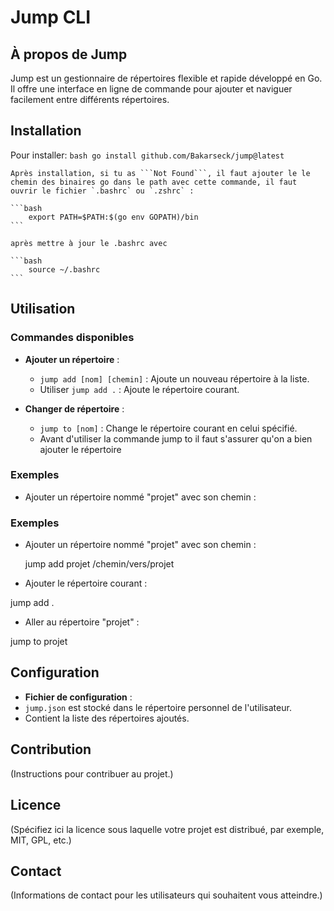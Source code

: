 # Jump CLI

## À propos de Jump

Jump est un gestionnaire de répertoires flexible et rapide développé en Go. Il offre une interface en ligne de commande pour ajouter et naviguer facilement entre différents répertoires.

## Installation

Pour installer:
    ```bash
        go install github.com/Bakarseck/jump@latest
    ```

    Après installation, si tu as ```Not Found```, il faut ajouter le le chemin des binaires go dans le path avec cette commande, il faut ouvrir le fichier `.bashrc` ou `.zshrc` :

    ```bash
        export PATH=$PATH:$(go env GOPATH)/bin
    ```

    après mettre à jour le .bashrc avec 

    ```bash
        source ~/.bashrc
    ```    



## Utilisation

### Commandes disponibles

- **Ajouter un répertoire** :
  - `jump add [nom] [chemin]` : Ajoute un nouveau répertoire à la liste.
  - Utiliser `jump add .` : Ajoute le répertoire courant.

- **Changer de répertoire** :
  - `jump to [nom]` : Change le répertoire courant en celui spécifié.
  - Avant d'utiliser la commande jump to il faut s'assurer qu'on a bien ajouter le répertoire

### Exemples

- Ajouter un répertoire nommé "projet" avec son chemin :

### Exemples

- Ajouter un répertoire nommé "projet" avec son chemin :

    jump add projet /chemin/vers/projet

- Ajouter le répertoire courant :

jump add .

- Aller au répertoire "projet" :

jump to projet

## Configuration

- **Fichier de configuration** :
- `jump.json` est stocké dans le répertoire personnel de l'utilisateur.
- Contient la liste des répertoires ajoutés.

## Contribution

(Instructions pour contribuer au projet.)

## Licence

(Spécifiez ici la licence sous laquelle votre projet est distribué, par exemple, MIT, GPL, etc.)

## Contact

(Informations de contact pour les utilisateurs qui souhaitent vous atteindre.)
